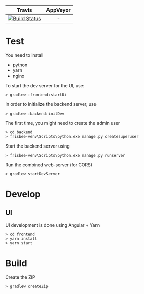 
| Travis        | AppVeyor      |
|:-------------:|:-------------:|
| [![Build Status](https://travis-ci.org/oefsv/ulti-players.svg?branch=master)](https://travis-ci.org/oefsv/ulti-players) | - |

# Test

You need to install
+ python
+ yarn
+ nginx


To start the dev server for the UI, use:
```
> gradlew :frontend:startUi
```
In order to initialize the backend server, use
```
> gradlew :backend:initDev
```
The first time, you might need to create the admin user
```
> cd backend
> frisbee-venv\Scripts\python.exe manage.py createsuperuser
```
Start the backend server using
```
> frisbee-venv\Scripts\python.exe manage.py runserver
```
Run the combined web-server (for CORS)
```
> gradlew startDevServer
```


# Develop

## UI

UI development is done using Angular + Yarn
```
> cd frontend
> yarn install
> yarn start
```

# Build
Create the ZIP
```
> gradlew createZip
```



